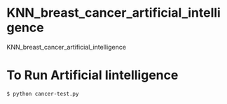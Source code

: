# KNN_breast_cancer_artificial_intelligence
 KNN_breast_cancer_artificial_intelligence
 
# To Run Artificial Iintelligence
 ```sh
$ python cancer-test.py
```
